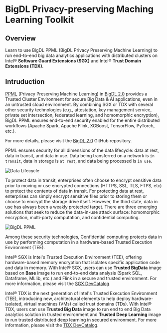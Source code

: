 # **BigDL Privacy-preserving Maching Learning Toolkit**

## Overview

Learn to use BigDL PPML (BigDL Privacy Preserving Machine Learning) to run end-to-end big data analytics applications with distributed clusters on Intel® **Software Guard Extensions (SGX)** and Intel® **Trust Domain Extensions (TDX)**.

## Intruduction

[PPML](https://bigdl.readthedocs.io/en/latest/doc/PPML/Overview/ppml.html) (Privacy Preserving Machine Learning) in [BigDL 2.0](https://github.com/intel-analytics/BigDL) provides a Trusted Cluster Environment for secure Big Data & AI applications, even in an untrusted cloud environment. By combining SGX or TDX with several other security technologies (e.g., attestation, key management service, private set intersection, federated learning, and homomorphic encryption), BigDL PPML ensures end-to-end security enabled for the entire distributed workflows (Apache Spark, Apache Flink, XGBoost, TensorFlow, PyTorch, etc.).

For more details, please visit the [BigDL 2.0](https://github.com/intel-analytics/BigDL) GitHub repository.

PPML ensures security for all dimensions of the data lifecycle: data at rest, data in transit, and data in use. Data being transferred on a network is `in transit`, data in storage is `at rest`, and data being processed is `in use`.

![Data Lifecycle](https://user-images.githubusercontent.com/61072813/177720405-60297d62-d186-4633-8b5f-ff4876cc96d6.png)

To protect data in transit, enterprises often choose to encrypt sensitive data prior to moving or use encrypted connections (HTTPS, SSL, TLS, FTPS, etc) to protect the contents of data in transit. For protecting data at rest, enterprises can simply encrypt sensitive files prior to storing them or choose to encrypt the storage drive itself. However, the third state, data in use has always been a weakly protected target. There are three emerging solutions that seek to reduce the data-in-use attack surface: homomorphic encryption, multi-party computation, and confidential computing.

![BigDL PPML](https://user-images.githubusercontent.com/61072813/177922914-f670111c-e174-40d2-b95a-aafe92485024.png)

Among these security technologies, Confidential computing protects data in use by performing computation in a hardware-based Trusted Execution Environment (TEE).

Intel® SGX is Intel's Trusted Execution Environment (TEE), offering hardware-based memory encryption that isolates specific application code and data in memory. With Intel® SGX, users can use **Trusted BigData** image based on **Base** image to run end-to-end data analysis (Spark SQL, Dataframe, MLlib, etc.) and Flink in a secure and trusted environment. For more information, please visit the [SGX DevCatalog](https://github.com/intel/BigDL-Privacy-Preserving-Machine-Learning-Toolkit/blob/main/SGX/DEVCATALOG.md).

Intel® TDX is the next generation of Intel's Trusted Execution Environment (TEE), introducing new, architectural elements to help deploy hardware-isolated, virtual machines (VMs) called trust domains (TDs). With Intel® TDX, users can use **Trusted Big Data** image to run end to end Big Data analytics solution in trusted environment and **Trusted Deep Learning** image to run trusted distributed deep learning in secured environment. For more information, please visit the [TDX DevCatalog](https://github.com/intel/BigDL-Privacy-Preserving-Machine-Learning-Toolkit/blob/main/TDX/DEVCATALOG.md).